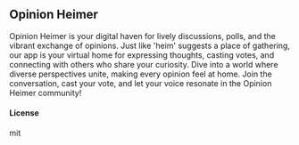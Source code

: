 ## Opinion Heimer

Opinion Heimer is your digital haven for lively discussions, polls, and the vibrant exchange of opinions. Just like \'heim\' suggests a place of gathering, our app is your virtual home for expressing thoughts, casting votes, and connecting with others who share your curiosity. Dive into a world where diverse perspectives unite, making every opinion feel at home. Join the conversation, cast your vote, and let your voice resonate in the Opinion Heimer community!

#### License

mit
